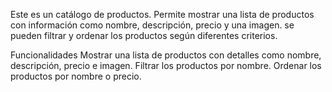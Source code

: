 Este es un catálogo de productos. Permite mostrar una lista de productos con información como nombre, descripción, precio y una imagen. se pueden filtrar y ordenar los productos según diferentes criterios.

Funcionalidades
Mostrar una lista de productos con detalles como nombre, descripción, precio e imagen.
Filtrar los productos por nombre.
Ordenar los productos por nombre o precio.